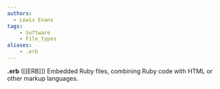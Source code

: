 ```yaml
---
authors:
  - Lewis Evans
tags:
    - Software
    - File_types
aliases:
    - .erb
---
```

**.erb** ([[ERB]]) Embedded Ruby files, combining Ruby code with HTML or other markup languages.
